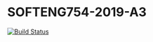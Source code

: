 # SOFTENG754-2019-A3
[![Build Status](https://travis-ci.com/pqua613/SOFTENG754-2019-A3.svg?branch=master)](https://travis-ci.com/pqua613/SOFTENG754-2019-A3)